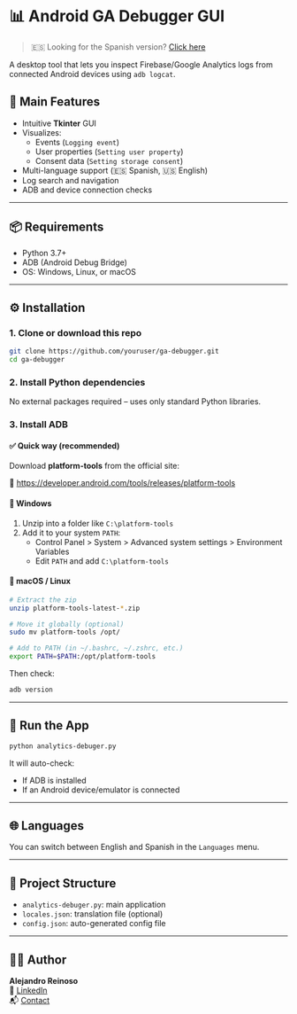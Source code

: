 # 📊 Android GA Debugger GUI

> 🇪🇸 Looking for the Spanish version? [Click here](README.es.md)

A desktop tool that lets you inspect Firebase/Google Analytics logs from connected Android devices using `adb logcat`.

## 🧰 Main Features

- Intuitive **Tkinter** GUI
- Visualizes:
  - Events (`Logging event`)
  - User properties (`Setting user property`)
  - Consent data (`Setting storage consent`)
- Multi-language support (🇪🇸 Spanish, 🇺🇸 English)
- Log search and navigation
- ADB and device connection checks

---

## 📦 Requirements

- Python 3.7+
- ADB (Android Debug Bridge)
- OS: Windows, Linux, or macOS

---

## ⚙️ Installation

### 1. Clone or download this repo

```bash
git clone https://github.com/youruser/ga-debugger.git
cd ga-debugger
```

### 2. Install Python dependencies

No external packages required – uses only standard Python libraries.

### 3. Install ADB

#### ✅ Quick way (recommended)

Download **platform-tools** from the official site:

📎 https://developer.android.com/tools/releases/platform-tools

#### 🔧 Windows

1. Unzip into a folder like `C:\platform-tools`
2. Add it to your system `PATH`:
   - Control Panel > System > Advanced system settings > Environment Variables
   - Edit `PATH` and add `C:\platform-tools`

#### 🔧 macOS / Linux

```bash
# Extract the zip
unzip platform-tools-latest-*.zip

# Move it globally (optional)
sudo mv platform-tools /opt/

# Add to PATH (in ~/.bashrc, ~/.zshrc, etc.)
export PATH=$PATH:/opt/platform-tools
```

Then check:

```bash
adb version
```

---

## 🚀 Run the App

```bash
python analytics-debuger.py
```

It will auto-check:

- If ADB is installed
- If an Android device/emulator is connected

---

## 🌐 Languages

You can switch between English and Spanish in the `Languages` menu.

---

## 📂 Project Structure

- `analytics-debuger.py`: main application
- `locales.json`: translation file (optional)
- `config.json`: auto-generated config file

---

## 👨‍💻 Author

**Alejandro Reinoso**  
🔗 [LinkedIn](https://www.linkedin.com/in/alejandroreinosogomez/)  
📬 [Contact](https://alejandroreinoso.com/contacto/?utm_source=ga_android_debugger)

